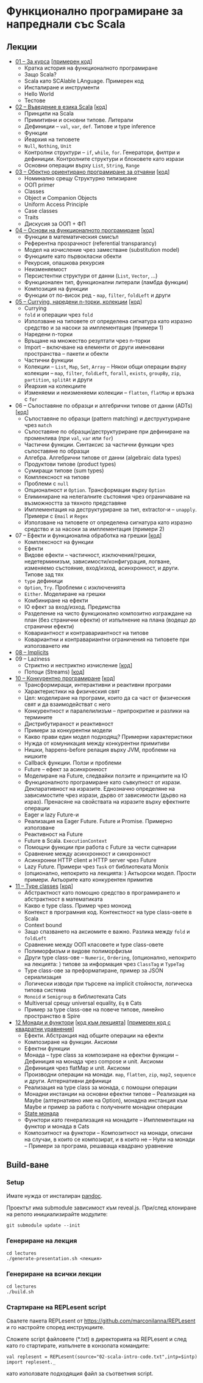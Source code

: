 # Функционално програмиране за напреднали със Scala

## Лекции

* [01 – За курса](https://scala-fmi.github.io/scala-fmi-2019/lectures/01-intro.html) \[[примерен код](lectures/examples/01-intro)\]
  - Кратка история на функционалното програмиране
  - Защо Scala?
  - Scala като SCAlable LAnguage. Примерен код
  - Инсталиране и инструменти
  - Hello World
  - Тестове
* [02 – Въведение в езика Scala](https://scala-fmi.github.io/scala-fmi-2019/lectures/02-scala-intro.html) \[[код](lectures/02-scala-intro-code.txt)\]
  - Принципи на Scala
  - Примитивни и основни типове. Литерали
  - Дефиниции – `val`, `var`, `def`. Типове и type inference
  - Функции
  - Йеархия на типовете
  - `Null`, `Nothing`, `Unit`
  - Контролни структури – `if`, `while`, `for`. Генератори, филтри и дефиниции. Контролните структури и блоковете като изрази
  - Основни операции върху `List`, `String`, `Range`
* [03 – Обектно ориентирано програмиране за отчаяни](https://scala-fmi.github.io/scala-fmi-2019/lectures/03-oop.html) \[[код](lectures/examples/03-oop/)\]
  - Номинално срещу Структурно типизиране
  - ООП primer
  - Classes
  - Object и Companion Objects
  - Uniform Access Principle
  - Case classes
  - Traits
  - Дискусия за ООП + ФП
* [04 – Основи на функционалното програмиране](https://scala-fmi.github.io/scala-fmi-2019/lectures/04-functional-programming-basics.html) \[[код](lectures/04-functional-programming-basics-code.txt)\]
  - Функции в математическия смисъл
  - Референтна прозрачност (referential transparancy)
  - Модел на изчисление чрез заместване (substitution model)
  - Функциите като първокласни обекти
  - Рекурсия, опашкова рекурсия
  - Неизменяемост
  - Персистентни структури от данни (`List`, `Vector`, ...)
  - Функционален тип, функционални литерали (ламбда функции)
  - Композиция на функции
  - Функции от по-висок ред - `map`, `filter`, `foldLeft` и други
* [05 – Currying, наредени n-торки, колекции](https://scala-fmi.github.io/scala-fmi-2019/lectures/05-currying-tuples-collections.html) \[[код](lectures/05-currying-tuples-collections.txt)\]
  - Currying
  - `fold` и операции чрез `fold`
  - Използване на типовете от определена сигнатура като изразно средство и за насоки за имплементация (примери 1)
  - Наредени n-торки
  - Връщане на множество резултати чрез n-торки
  - Import – включване на елементи от други именовани пространства – пакети и обекти
  - Частични функции
  - Колекции – `List`, `Map`, `Set`, `Array`
  – Някои общи операции върху колекции – `map`, `filter`, `foldLeft`, `forall`, `exists`, `groupBy`, `zip`, `partition`, `splitAt` и други 
  - Йеархия на колекциите
  - Изменяеми и неизменяеми колекции
  – `flatten`, `flatMap` и връзка с `for`
* 06 – Съпоставяне по образци и алгебрични типове от данни (ADTs) \[[код](lectures/06-pattern-matching-and-adts.txt)\]
  - Съпоставяне по образци (pattern matching) и деструктуриране чрез `match`
  - Съпоставяне по образци/деструктуриране при дефиниране на променлива (при `val`, `var` или `for`)
  - Частични функции. Синтаксис за частични функции чрез съпоставяне по образци
  - Алгебра. Алгебрични типове от данни (algebraic data types)
  - Продуктови типове (product types)
  - Сумиращи типове (sum types)
  - Комплексност на типове
  - Проблеми с `null`
  - Опционалност и `Option`. Трансформации върху `Option`
  - Елиминиране на нелегалните състояния чрез ограничаване на възможността за тяхното представяне
  - Имплементация на деструктуриране за тип, extractor-и – `unapply`. Примери с `Email` и `Regex`
  - Използване на типовете от определена сигнатура като изразно средство и за насоки за имплементация (примери 2)
* 07 – Ефекти и функционална обработка на грешки \[[код](lectures/07-effects-and-functional-error-handling.txt)\]
  - Комплексност на функции
  - Ефекти
  - Видове ефекти – частичност, изключения/грешки, недетерминизъм, зависимости/конфигурация, логване, изменяемо състояние, вход/изход, асинхронност, и други. Типове зад тях
  - `type` дефиници
  - `Option`, `Try`. Проблеми с изключенията
  - `Either`. Моделиране на грешки
  - Комбиниране на ефекти
  - IO ефект за вход/изход. Предимства
  - Разделение на чисто функционално композитно изграждане на план (без странични ефекти) от изпълнение на плана (водещо до странични ефекти)
  - Ковариантност и контравариантност на типове
  - Ковариантни и контравариантни ограничения на типовете при използването им
* [08 – Implicits](https://scala-fmi.github.io/scala-fmi-2019/lectures/08-implicits.html)
* 09 – Laziness
  - Стриктно и нестриктно изчисление \[[код](lectures/09-LazyEval.txt)\]
  - Потоци (Streams) \[[код](lectures/09-Streems.txt)\]
* [10 – Конкурентно програмиране](https://scala-fmi.github.io/scala-fmi-2019/lectures/10-concurrency.html) \[[код](lectures/examples/10-concurrency)\]
  - Трансформиращи, интерактивни и реактивни програми
  - Характеристики на физическия свят
  - Цел: моделиране на програми, които да са част от физическия свят и да взаимодействат с него
  - Конкурентност и паралелилизъм – припрокритие и разлики на термините
  - Дистрибутираност и реактивност
  - Примери за конкурентни модели
  - Какво прави един модел подходящ? Примерни характеристики
  - Нужда от комуникация между конкурентни примитиви
  - Нишки, happens-before релация върху JVM, проблеми на нишките
  - Callback функции. Ползи и проблеми
  - Future – ефект за асинхронност
  - Моделиране на Future, следвайки ползите и принципите на IO
  - Функционалното програмиране като съвкупност от изрази. Декларативност на изразите. Еднозначно определяне на зависимостите чрез изрази, дърво от зависимости (дърво на израз). Пренасяне на свойствата на изразите върху ефектните операции
  - Eager и lazy Future-и
  - Реализация на Eager Future. Future и Promise. Примерно използване
  - Реактивност на Future
  - Future в Scala. `ExecutionContext`
  - Помощни функции при работа с Future за чести сценарии
  - Сравнение между асинхронност и синхронност
  - Асинхронни HTTP client и HTTP server чрез Future
  - Lazy Future. Примери чрез `Task` от библиотеката Monix
  - (опционално, непокрито на лекцията: ) Актьорски модел. Прости примери. Актьорите като конкурентен примитив
* [11 – Type classes](https://scala-fmi.github.io/scala-fmi-2019/lectures/11-type-classes.html) \[[код](lectures/examples/11-type-classes)\]
  - Абстрактност като помощно средство в програмирането и абстрактност в математиката
  - Какво е type class. Пример чрез моноид
  - Контекст в програмния код. Контекстност на type class-овете в Scala
  - Context bound
  - Защо спазването на аксиомите е важно. Разлика между `fold` и `foldLeft`
  - Сравнение между ООП класовете и type class-овете
  - Полиморфизъм и видове полиморфизъм
  - Други type class-ове – `Numeric`, `Ordering`, (опционално, непокрито на лекцията: ) типове за информация чрез `ClassTag` и `TypeTag` 
  - Type class-ове за преформатиране, пример за JSON сериализация
  - Логически изводи при търсене на implicit стойности, логическа типова система
  - `Monoid` и `Semigroup` в библиотеката Cats
  - Multiversal срещу universal equality, `Eq` в Cats
  - Пример за type class-ове на повече типове, линейно пространство в Spire
* [12 Монади и функтори](https://scala-fmi.github.io/scala-fmi-2019/lectures/12-monads-and-functors.html) \[[код към лекцията](lectures/examples/12-monads-and-functors/lecture-code)\] \[[примерен код с квадратни уравнения](lectures/examples/12-monads-and-functors/monad-examples)\]
  - Ефекти. Абстракция над общите операции на ефекти
  - Композиране на функции. Аксиоми
  - Ефектни функции
  - Монада – type class за композиране на ефектни функции
  – Дефиниция на монада чрез compose и unit. Аксиоми
  - Дефиниция чрез flatMap и unit. Аксиоми
  - Производни операции на монади. `map`, `flatten`, `zip`, `map2`, `sequence` и други. Алтернативни дефиници
  - Реализация на type class за монада, с помощни операции
  - Монадни инстанции на основни ефектни типове
  – Реализация на Maybe (алтернативно име на Option), монадна инстанция към Maybe и пример за работа с получените монадни операции
  - [State монада](lectures/examples/12-monads-and-functors/state-monad.md)
  - Функтори като генерализация на монадите
  – Имплементации на функтор и монада в Cats
  - Композитност на функтори
  – Композитност на монади, описани на случаи, в които се композират, и в които не
  – Нули на монади
  – Примери за програма, решаваща квадрано уравнение

## Build-ване

### Setup

Имате нужда от инсталиран [pandoc](https://pandoc.org/installing.html).

Проектът има submodule зависимост към reveal.js. При/след клониране на репото инициализирайте модулите:

    git submodule update --init

### Генериране на лекция

    cd lectures
    ./generate-presentation.sh <лекция>

### Генериране на всички лекции

    cd lectures
    ./build.sh

### Стартиране на REPLesent script

Свалете пакета REPLesent от https://github.com/marconilanna/REPLesent и го настройте според инструкциите.

Сложете script файловете (*.txt) в директорията на REPLesent и след като го стартирате, изпълнете в конзолата командите:

    val replesent = REPLesent(source="02-scala-intro-code.txt",intp=$intp)
    import replesent._

като използвате подходящия файл за съответния script.
